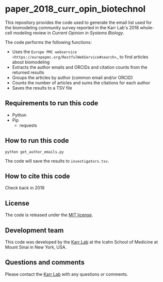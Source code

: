# paper_2018_curr_opin_biotechnol
This repository provides the code used to generate the email list used for the biomodeling community survey reported in the Karr Lab's 2018 whole-cell modeling review in *Current Opinion in Systems Biology*. 

The code performs the following functions:
* Uses the `Europe PMC webservice <https://europepmc.org/RestfulWebService#search>`_ to find articles about biomodeling
* Extracts the author emails and ORCIDs and citation counts from the returned results
* Groups the articles by author (common email and/or ORCID)
* Counts the number of articles and sums the citations for each author
* Saves the results to a TSV file

## Requirements to run this code
* Python
* Pip
  * requests
  
## How to run this code
```
python get_author_emails.py
```

The code will save the results to `investigators.tsv`.

## How to cite this code
Check back in 2018

## License
The code is released under the [MIT license](LICENSE).

## Development team
This code was developed by the [Karr Lab](http://www.karrlab.org) at the Icahn School of Medicine at Mount Sinai in New York, USA.

## Questions and comments
Please contact the [Karr Lab](http://www.karrlab.org) with any questions or comments.

